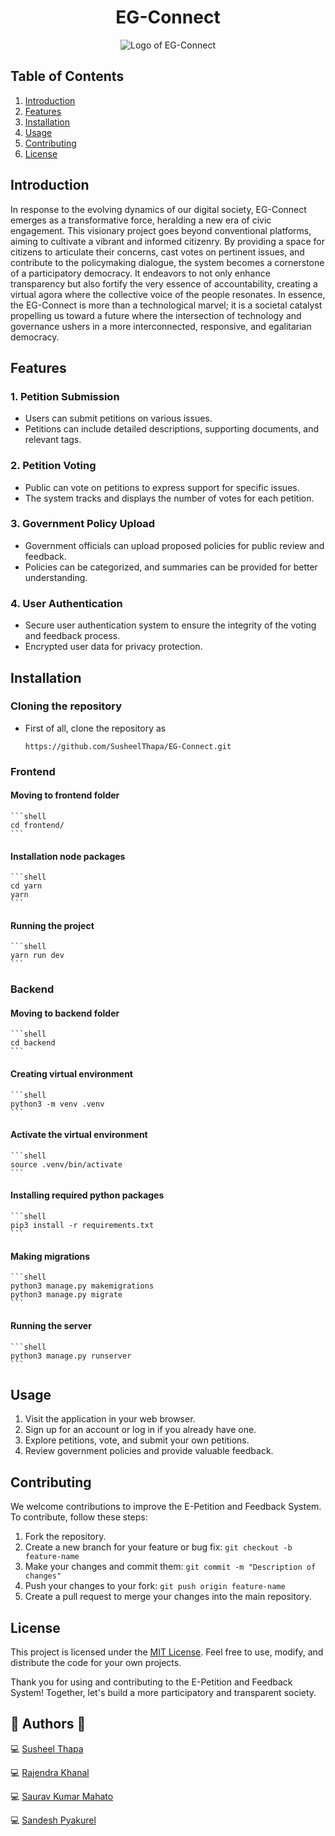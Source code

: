 <p>
    <h1 align="center">EG-Connect</h1>
    <p align="center">
        <img
             src="https://github.com/SusheelThapa/EG-Connect/assets/83917129/f7fa0bdc-c27a-473a-9df3-ab590e791ba4" alt="Logo of EG-Connect"
         />
    <p align="center">
    <strong>  </strong>
    </p>
</p>

## Table of Contents

1. [Introduction](#introduction)
2. [Features](#features)
3. [Installation](#installation)
4. [Usage](#usage)
5. [Contributing](#contributing)
6. [License](#license)

## Introduction

In response to the evolving dynamics of our digital society, EG-Connect emerges as a transformative force, heralding a new era of civic engagement. This visionary project goes beyond conventional platforms, aiming to cultivate a vibrant and informed citizenry. By providing a space for citizens to articulate their concerns, cast votes on pertinent issues, and contribute to the policymaking dialogue, the system becomes a cornerstone of a participatory democracy. It endeavors to not only enhance transparency but also fortify the very essence of accountability, creating a virtual agora where the collective voice of the people resonates. In essence, the EG-Connect is more than a technological marvel; it is a societal catalyst propelling us toward a future where the intersection of technology and governance ushers in a more interconnected, responsive, and egalitarian democracy.

## Features

### 1. Petition Submission

- Users can submit petitions on various issues.
- Petitions can include detailed descriptions, supporting documents, and relevant tags.

### 2. Petition Voting

- Public can vote on petitions to express support for specific issues.
- The system tracks and displays the number of votes for each petition.

### 3. Government Policy Upload

- Government officials can upload proposed policies for public review and feedback.
- Policies can be categorized, and summaries can be provided for better understanding.

### 4. User Authentication

- Secure user authentication system to ensure the integrity of the voting and feedback process.
- Encrypted user data for privacy protection.

## Installation

### Cloning the repository

- First of all, clone the repository as

  ```shell
  https://github.com/SusheelThapa/EG-Connect.git
  ```

### Frontend

#### Moving to frontend folder

    ```shell
    cd frontend/
    ```

#### Installation node packages

    ```shell
    cd yarn
    yarn
    ```

#### Running the project

    ```shell
    yarn run dev
    ```

### Backend

#### Moving to backend folder

    ```shell
    cd backend
    ```

#### Creating virtual environment

    ```shell
    python3 -m venv .venv
    ```

#### Activate the virtual environment

    ```shell
    source .venv/bin/activate
    ```

#### Installing required python packages

    ```shell
    pip3 install -r requirements.txt
    ```

#### Making migrations

    ```shell
    python3 manage.py makemigrations
    python3 manage.py migrate
    ```

#### Running the server

    ```shell
    python3 manage.py runserver
    ```

## Usage

1. Visit the application in your web browser.
2. Sign up for an account or log in if you already have one.
3. Explore petitions, vote, and submit your own petitions.
4. Review government policies and provide valuable feedback.

## Contributing

We welcome contributions to improve the E-Petition and Feedback System. To contribute, follow these steps:

1. Fork the repository.
2. Create a new branch for your feature or bug fix: `git checkout -b feature-name`
3. Make your changes and commit them: `git commit -m "Description of changes"`
4. Push your changes to your fork: `git push origin feature-name`
5. Create a pull request to merge your changes into the main repository.

## License

This project is licensed under the [MIT License](LICENSE). Feel free to use, modify, and distribute the code for your own projects.

Thank you for using and contributing to the E-Petition and Feedback System! Together, let's build a more participatory and transparent society.

## 👨 Authors 👨

💻 [Susheel Thapa](https://github.com/SusheelThapa)

💻 [Rajendra Khanal](https://github.com/Rajendrakhanal)

💻 [Saurav Kumar Mahato](https://github.com/SauravKumarMahato)

💻 [Sandesh Pyakurel](https://github.com/Sandesh-Pyakurel)
